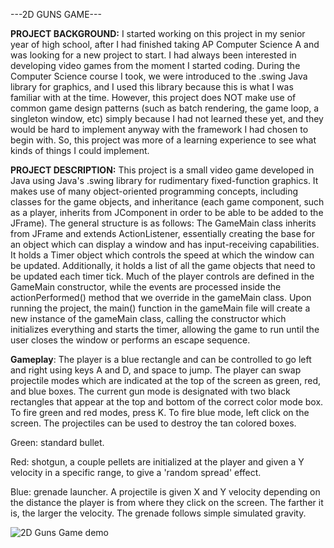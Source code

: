 ---2D GUNS GAME---

**PROJECT BACKGROUND:**
I started working on this project in my senior year of high school, after I had finished taking AP Computer Science A and was looking for a new project to start. I had always been interested in developing video games from the moment I started coding. During the Computer Science course I took, we were introduced to the .swing Java library for graphics, and I used this library because this is what I was familiar with at the time. However, this project does NOT make use of common game design patterns (such as batch rendering, the game loop, a singleton window, etc) simply because I had not learned these yet, and they would be hard to implement anyway with the framework I had chosen to begin with. So, this project was more of a learning experience to see what kinds of things I could implement.

**PROJECT DESCRIPTION:** 
This project is a small video game developed in Java using Java's .swing library for rudimentary fixed-function graphics. It makes use of many object-oriented programming concepts, including classes for the game objects, and inheritance (each game component, such as a player, inherits from JComponent in order to be able to be added to the JFrame). The general structure is as follows: The GameMain class inherits from JFrame and extends ActionListener, essentially creating the base for an object which can display a window and has input-receiving capabilities. It holds a Timer object which controls the speed at which the window can be updated. Additionally, it holds a list of all the game objects that need to be updated each timer tick. Much of the player controls are defined in the GameMain constructor, while the events are processed inside the actionPerformed() method that we override in the gameMain class. Upon running the project, the main() function in the gameMain file will create a new instance of the gameMain class, calling the constructor which initializes everything and starts the timer, allowing the game to run until the user closes the window or performs an escape sequence. 

**Gameplay**: The player is a blue rectangle and can be controlled to go left and right using keys A and D, and space to jump. The player can swap projectile modes which are indicated at the top of the screen as green, red, and blue boxes. The current gun mode is designated with two black rectangles that appear at the top and bottom of the correct color mode box. To fire green and red modes, press K. To fire blue mode, left click on the screen. The projectiles can be used to destroy the tan colored boxes. 

Green: standard bullet.

Red: shotgun, a couple pellets are initialized at the player and given a Y velocity in a specific range, to give a 'random spread' effect. 

Blue: grenade launcher. A projectile is given X and Y velocity depending on the distance the player is from where they click on the screen. The farther it is, the larger the velocity. The grenade follows simple simulated gravity. 


![2D Guns Game demo](https://github.com/user-attachments/assets/1368fe3f-cd30-42c0-a837-096056c07921)


